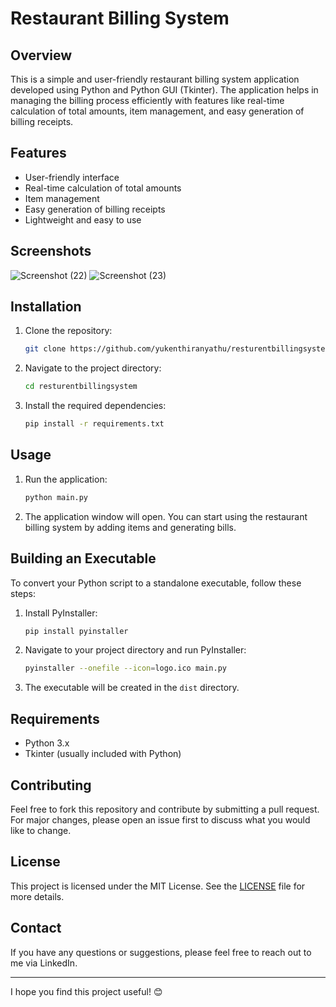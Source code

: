 # Restaurant Billing System

## Overview

This is a simple and user-friendly restaurant billing system application developed using Python and Python GUI (Tkinter). The application helps in managing the billing process efficiently with features like real-time calculation of total amounts, item management, and easy generation of billing receipts.

## Features

- User-friendly interface
- Real-time calculation of total amounts
- Item management
- Easy generation of billing receipts
- Lightweight and easy to use

## Screenshots

![Screenshot (22)](https://github.com/user-attachments/assets/1b531e31-b672-4ca5-8f64-ee29a188a881)
![Screenshot (23)](https://github.com/user-attachments/assets/81c464f8-58e6-49e3-9770-eb528d1b1e20)

## Installation

1. Clone the repository:
    ```sh
    git clone https://github.com/yukenthiranyathu/resturentbillingsystem.git
    ```

2. Navigate to the project directory:
    ```sh
    cd resturentbillingsystem
    ```

3. Install the required dependencies:
    ```sh
    pip install -r requirements.txt
    ```

## Usage

1. Run the application:
    ```sh
    python main.py
    ```

2. The application window will open. You can start using the restaurant billing system by adding items and generating bills.

## Building an Executable

To convert your Python script to a standalone executable, follow these steps:

1. Install PyInstaller:
    ```sh
    pip install pyinstaller
    ```

2. Navigate to your project directory and run PyInstaller:
    ```sh
    pyinstaller --onefile --icon=logo.ico main.py
    ```

3. The executable will be created in the `dist` directory.

## Requirements

- Python 3.x
- Tkinter (usually included with Python)

## Contributing

Feel free to fork this repository and contribute by submitting a pull request. For major changes, please open an issue first to discuss what you would like to change.

## License

This project is licensed under the MIT License. See the [LICENSE](LICENSE) file for more details.

## Contact

If you have any questions or suggestions, please feel free to reach out to me via LinkedIn.

---

I hope you find this project useful! 😊
